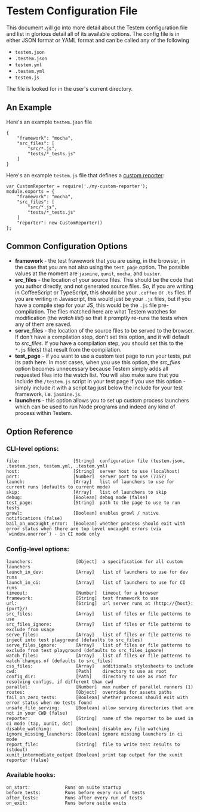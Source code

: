 Testem Configuration File
=========================

This document will go into more detail about the Testem configuration file and list in glorious detail all of its available options. The config file is in either JSON format or YAML format and can be called any of the following

* `testem.json`
* `.testem.json`
* `testem.yml`
* `.testem.yml`
* `testem.js`

The file is looked for in the user's current directory.

An Example
----------

Here's an example `testem.json` file

    {
        "framework": "mocha",
        "src_files": [
            "src/*.js",
            "tests/*_tests.js"
        ]
    }

Here's an example `testem.js` file that defines a [custom reporter](custom_reporter.md):

    var CustomReporter = require('./my-custom-reporter');
    module.exports = {
        "framework": "mocha",
        "src_files": [
            "src/*.js",
            "tests/*_tests.js"
        ]
        "reporter": new CustomReporter()
    };


Common Configuration Options
----------------------------

* **framework** - the test frawework that you are using, in the browser, in the case that you are not also using the `test_page` option. The possible values at the moment are `jasmine`, `qunit`, `mocha`, and `buster`.
* **src_files** - the location of your source files. This should be the code that you author directly, and not generated source files. So, if you are writing in CoffeeScript or TypeScript, this should be your `.coffee` or `.ts` files. If you are writing in Javascript, this would just be your `.js` files, but if you have a compile step for your JS, this would be the `.js` file pre-compilation. The files matched here are what Testem watches for modification (the *watch list*) so that it promptly re-runs the tests when any of them are saved.
* **serve_files** - the location of the source files to be served to the browser. If don't have a compilation step, don't set this option, and it will default to *src_files*. If you have a compilation step, you should set this to the `*.js` file(s) that result from the compilation.
* **test_page** - if you want to use a custom test page to run your tests, put its path here. In most cases, when you use this option, the *src_files* option becomes unnecessary because Testem simply adds all requested files into the watch list. You will also make sure that you include the `/testem.js` script in your test page if you use this option - simply include it with a script tag just below the include for your test framework, i.e. `jasmine.js`.
* **launchers** - this option allows you to set up custom process launchers which can be used to run Node programs and indeed any kind of process within Testem.

## Option Reference

### CLI-level options:

    file:                    [String]  configuration file (testem.json, .testem.json, testem.yml, .testem.yml)
    host:                    [String]  server host to use (localhost)
    port:                    [Number]  server port to use (7357)
    launch:                  [Array]   list of launchers to use for current runs (defaults to current mode)
    skip:                    [Array]   list of launchers to skip
    debug:                   [Boolean] debug mode (false)
    test_page:               [String]  path to the page to use to run tests
    growl:                   [Boolean] enables growl / native notifications (false)
    bail_on_uncaught_error:  [Boolean] whether process should exit with error status when there are top level uncaught errors (via `window.onerror`) - in CI mode only

### Config-level options:

    launchers:                [Object]  a specification for all custom launchers
    launch_in_dev:            [Array]   list of launchers to use for dev runs
    launch_in_ci:             [Array]   list of launchers to use for CI runs
    timeout:                  [Number]  timeout for a browser
    framework:                [String]  test framework to use
    url:                      [String]  url server runs at (http://{host}:{port}/)
    src_files:                [Array]   list of files or file patterns to use
    src_files_ignore:         [Array]   list of files or file patterns to exclude from usage
    serve_files:              [Array]   list of files or file patterns to inject into test playground (defaults to src_files)
    serve_files_ignore:       [Array]   list of files or file patterns to exclude from test playground (defaults to src_files_ignore)
    watch_files:              [Array]   list of files or file patterns to watch changes of (defaults to src_files)
    css_files:                [Array]   additionals stylesheets to include
    cwd:                      [Path]    directory to use as root
    config_dir:               [Path]    directory to use as root for resolving configs, if different than cwd
    parallel:                 [Number]  max number of parallel runners (1)
    routes:                   [Object]  overrides for assets paths
    fail_on_zero_tests:       [Boolean] whether process should exit with error status when no tests found
    unsafe_file_serving:      [Boolean] allow serving directories that are not in your CWD (false)
    reporter:                 [String]  name of the reporter to be used in ci mode (tap, xunit, dot)
    disable_watching:         [Boolean] disable any file watching
    ignore_missing_launchers: [Boolean] ignore missing launchers in ci mode
    report_file:              [String]  file to write test results to (stdout)
    xunit_intermediate_output [Boolean] print tap output for the xunit reporter (false)


### Available hooks:

    on_start:             Runs on suite startup
    before_tests:         Runs before every run of tests
    after_tests:          Runs after every run of tests
    on_exit:              Runs before suite exits
